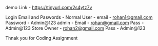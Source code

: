 demo Link  - https://tinyurl.com/2s4ytz7v

Login Email and Paswords - 
Normal User - email - rohan1@gmail.com Password - Admin@123
admin - Email - rohan@gmail.com  Pass - Admin@123
Store Owner - rohan2@gmail.com Pass - Admin@123

Thnak you for Coding Assignment 

